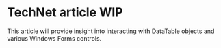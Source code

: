 # TechNet article WIP
This article will provide insight into interacting with DataTable objects and various Windows Forms controls.